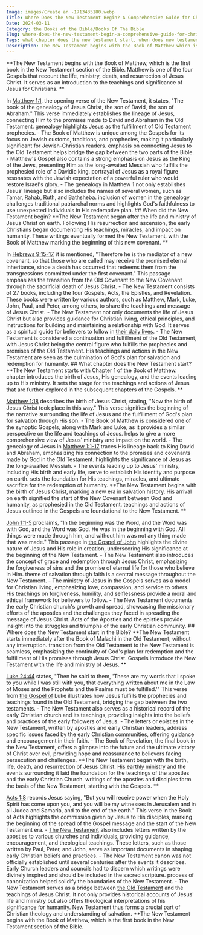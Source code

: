 ```yaml
---
Image: images/Create an -1713435180.webp
Title: Where Does the New Testament Begin? A Comprehensive Guide for Christian Readers
Date: 2024-03-11
Category: the Books of the Bible/Books Of The Bible
Slug: where-does-the-new-testament-begin-a-comprehensive-guide-for-christian-readers
Tags: what chapter does the new testament start, when does new testament start, when does the new testament begin, when did the new testament begin, where does the new testament begin, when did new testament start, where does new testament start, where does the new testament start in the bible, when did the new testament start, the new testament begins with what book, the books of the bible, books of the bible
Description: The New Testament begins with the Book of Matthew which is the first book in the New Testament section of the Bible Matthew is one of the four Gospels that recount the life ministry death and resurrection of Jesus Christ It serves as an introduction to the teachings and significance
---
```




**The New Testament begins with the Book of Matthew, which is the first book in the New Testament section of the Bible. Matthew is one of the four Gospels that recount the life, ministry, death, and resurrection of Jesus Christ. It serves as an introduction to the teachings and significance of Jesus for Christians. **

In [Matthew 1:1](https://www.bibleref.com/Matthew/1/Matthew-1-1.html), the opening verse of the New Testament, it states, "The book of the genealogy of Jesus Christ, the son of David, the son of Abraham." This verse immediately establishes the lineage of Jesus, connecting Him to the promises made to David and Abraham in the Old Testament. genealogy highlights Jesus as the fulfillment of Old Testament prophecies. - The Book of Matthew is unique among the Gospels for its focus on Jewish customs, traditions, and prophecies, making it particularly significant for Jewish-Christian readers. emphasis on connecting Jesus to the Old Testament helps bridge the gap between the two parts of the Bible. - Matthew's Gospel also contains a strong emphasis on Jesus as the King of the Jews, presenting Him as the long-awaited Messiah who fulfills the prophesied role of a Davidic king. portrayal of Jesus as a royal figure resonates with the Jewish expectation of a powerful ruler who would restore Israel's glory. - The genealogy in Matthew 1 not only establishes Jesus' lineage but also includes the names of several women, such as Tamar, Rahab, Ruth, and Bathsheba. inclusion of women in the genealogy challenges traditional patriarchal norms and highlights God's faithfulness to use unexpected individuals in His redemptive plan. ## When did the New Testament begin? **The New Testament began after the life and ministry of Jesus Christ on earth. Following His resurrection and ascension, the early Christians began documenting His teachings, miracles, and impact on humanity. These writings eventually formed the New Testament, with the Book of Matthew marking the beginning of this new covenant. **

In [Hebrews 9:15-17](https://www.bibleref.com/Hebrews/9/Hebrews-9-15.html), it is mentioned, "Therefore he is the mediator of a new covenant, so that those who are called may receive the promised eternal inheritance, since a death has occurred that redeems them from the transgressions committed under the first covenant." This passage emphasizes the transition from the Old Covenant to the New Covenant through the sacrificial death of Jesus Christ. - The New Testament consists of 27 books, including the four Gospels, Acts, the Epistles, and Revelation. These books were written by various authors, such as Matthew, Mark, Luke, John, Paul, and Peter, among others, to share the teachings and message of Jesus Christ. - The New Testament not only documents the life of Jesus Christ but also provides guidance for Christian living, ethical principles, and instructions for building and maintaining a relationship with God. It serves as a spiritual guide for believers to follow in [their daily lives](/top-bible-study-workbooks-for-adults-enhance-your-spiritual-growth). - The New Testament is considered a continuation and fulfillment of the Old Testament, with Jesus Christ being the central figure who fulfills the prophecies and promises of the Old Testament. His teachings and actions in the New Testament are seen as the culmination of God's plan for salvation and redemption for humanity. ## What chapter does the New Testament start? **The New Testament starts with Chapter 1 of the Book of Matthew. chapter introduces the birth of Jesus, His genealogy, and the events leading up to His ministry. It sets the stage for the teachings and actions of Jesus that are further explored in the subsequent chapters of the Gospels. **

[Matthew 1:18](https://www.bibleref.com/Matthew/1/Matthew-1-18.html) describes the birth of Jesus Christ, stating, "Now the birth of Jesus Christ took place in this way." This verse signifies the beginning of the narrative surrounding the life of Jesus and the fulfillment of God's plan for salvation through His son. - The Book of Matthew is considered one of the synoptic Gospels, along with Mark and Luke, as it provides a similar perspective on the life and teachings of Jesus. helps to give a more comprehensive view of Jesus' ministry and impact on the world. - The genealogy of Jesus in [Matthew 1:1-17](https://www.bibleref.com/Matthew/1/Matthew-1-1.html) traces His lineage back to King David and Abraham, emphasizing his connection to the promises and covenants made by God in the Old Testament. highlights the significance of Jesus as the long-awaited Messiah. - The events leading up to Jesus' ministry, including His birth and early life, serve to establish His identity and purpose on earth. sets the foundation for His teachings, miracles, and ultimate sacrifice for the redemption of humanity. **The New Testament begins with the birth of Jesus Christ, marking a new era in salvation history. His arrival on earth signified the start of the New Covenant between God and humanity, as prophesied in the Old Testament. teachings and actions of Jesus outlined in the Gospels are foundational to the New Testament. **

[John 1:1-5](https://www.bibleref.com/John/1/John-1-1.html) proclaims, "In the beginning was the Word, and the Word was with God, and the Word was God. He was in the beginning with God. All things were made through him, and without him was not any thing made that was made." This passage in [the Gospel of John](/ultimate-guide-best-order-to-read-the-bible-for-beginners) highlights the divine nature of Jesus and His role in creation, underscoring His significance at the beginning of the New Testament. - The New Testament also introduces the concept of grace and redemption through Jesus Christ, emphasizing the forgiveness of sins and the promise of eternal life for those who believe in Him. theme of salvation through faith is a central message throughout the New Testament. - The ministry of Jesus in the Gospels serves as a model for Christian living, emphasizing love, compassion, and service to others. His teachings on forgiveness, humility, and selflessness provide a moral and ethical framework for believers to follow. - The New Testament documents the early Christian church's growth and spread, showcasing the missionary efforts of the apostles and the challenges they faced in spreading the message of Jesus Christ. Acts of the Apostles and the epistles provide insight into the struggles and triumphs of the early Christian community. ## Where does the New Testament start in the Bible? **The New Testament starts immediately after the Book of Malachi in the Old Testament, without any interruption. transition from the Old Testament to the New Testament is seamless, emphasizing the continuity of God's plan for redemption and the fulfillment of His promises through Jesus Christ. Gospels introduce the New Testament with the life and ministry of Jesus. **

[Luke 24:44](https://www.bibleref.com/Luke/24/Luke-24-44.html) states, "Then he said to them, 'These are my words that I spoke to you while I was still with you, that everything written about me in the Law of Moses and the Prophets and the Psalms must be fulfilled.'" This verse from [the Gospel of](/ultimate-guide-best-order-to-read-the-bible-for-beginners) Luke illustrates how Jesus fulfills the prophecies and teachings found in the Old Testament, bridging the gap between the two testaments. - The New Testament also serves as a historical record of the early Christian church and its teachings, providing insights into the beliefs and practices of the early followers of Jesus. - The letters or epistles in the New Testament, written by apostles and early Christian leaders, address specific issues faced by the early Christian communities, offering guidance and encouragement in their faith. - The Book of Revelation, the final book in the New Testament, offers a glimpse into the future and the ultimate victory of Christ over evil, providing hope and reassurance to believers facing persecution and challenges. **The New Testament began with the birth, life, death, and resurrection of Jesus Christ. [His earthly ministry](/discover-the-12-appearances-of-jesus-after-his-resurrection-a-comprehensive-guide-for-christian-readers) and the events surrounding it laid the foundation for the teachings of the apostles and the early Christian Church. writings of the apostles and disciples form the basis of the New Testament, starting with the Gospels. **

[Acts 1:8](https://www.bibleref.com/Acts/1/Acts-1-8.html) records Jesus saying, "But you will receive power when the Holy Spirit has come upon you, and you will be my witnesses in Jerusalem and in all Judea and Samaria, and to the end of the earth." This verse in the Book of Acts highlights the commission given by Jesus to His disciples, marking the beginning of the spread of the Gospel message and the start of the New Testament era. - [The New Testament](/ultimate-guide-best-order-to-read-the-bible-for-beginners) also includes letters written by the apostles to various churches and individuals, providing guidance, encouragement, and theological teachings. These letters, such as those written by Paul, Peter, and John, serve as important documents in shaping early Christian beliefs and practices. - The New Testament canon was not officially established until several centuries after the events it describes. Early Church leaders and councils had to discern which writings were divinely inspired and should be included in the sacred scripture. process of canonization helped solidify the boundaries of the New Testament. - The New Testament serves as a bridge between [the Old Testament](/ultimate-guide-best-order-to-read-the-bible-for-beginners) and the teachings of Jesus Christ. It not only provides historical accounts of Jesus' life and ministry but also offers theological interpretations of his significance for humanity. New Testament thus forms a crucial part of Christian theology and understanding of salvation. **The New Testament begins with the Book of Matthew, which is the first book in the New Testament section of the Bible.